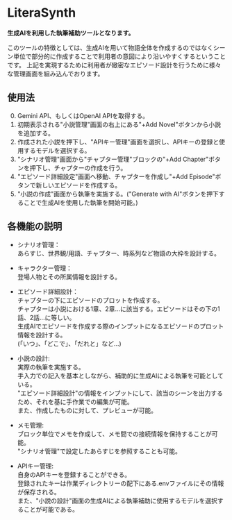# **LiteraSynth**

**生成AIを利用した執筆補助ツールとなります。**

このツールの特徴としては、生成AIを用いて物語全体を作成するのではなくシーン単位で部分的に作成することで利用者の意図により沿いやすくするということです。
上記を実現するために利用者が緻密なエピソード設計を行うために様々な管理画面を組み込んでおります。

## **使用法**
0) Gemini API、もしくはOpenAI APIを取得する。
1) 初期表示される"小説管理"画面の右上にある"+Add Novel"ボタンから小説を追加する。
2) 作成された小説を押下し、"APIキー管理"画面を選択し、APIキーの登録と使用するモデルを選択する。
3) "シナリオ管理"画面から"チャプター管理"ブロックの"+Add Chapter"ボタンを押下し、チャプターの作成を行う。
4) "エピソード詳細設定"画面へ移動、チャプターを作成し"+Add Episode"ボタンで新しいエピソードを作成する。
5) "小説の作成"画面から執筆を実施する。("Generate with AI"ボタンを押下することで生成AIを使用した執筆を開始可能。)

## **各機能の説明**
- シナリオ管理：  
あらすじ、世界観/用語、チャプター、時系列など物語の大枠を設計する。

- キャラクター管理：  
登場人物とその所属情報を設計する。

- エピソード詳細設計：  
チャプターの下にエピソードのプロットを作成する。  
チャプターは小説における1章、2章...に該当する。エピソードはその下の1話、2話...に等しい。  
生成AIでエピソードを作成する際のインプットになるエピソードのプロット情報を設計する。  
(「いつ」、「どこで」、「だれと」など...)

- 小説の設計:  
実際の執筆を実施する。  
手入力での記入を基本としながら、補助的に生成AIによる執筆を可能としている。  
"エピソード詳細設計"の情報をインプットにして、該当のシーンを出力するため、それを基に手作業での編集が可能。  
また、作成したものに対して、プレビューが可能。

- メモ管理:  
ブロック単位でメモを作成して、メモ間での接続情報を保持することが可能。  
"シナリオ管理"で設定したあらすじを参照することも可能。  

- APIキー管理:  
自身のAPIキーを登録することができる。  
登録されたキーは作業ディレクトリーの配下にある.envファイルにその情報が保存される。  
また、"小説の設計"画面の生成AIによる執筆補助に使用するモデルを選択することが可能である。

